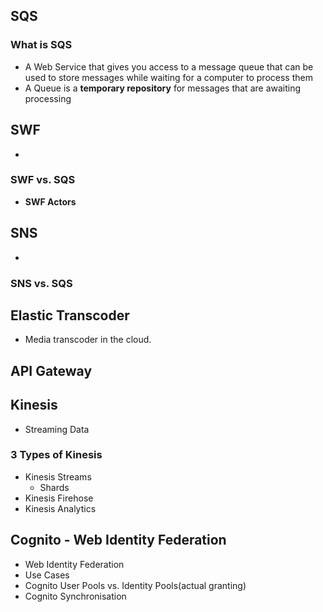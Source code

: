 ## SQS
### What is SQS
- A Web Service that gives you access to a message queue that can be used to store messages while waiting for a computer to process them
- A Queue is a **temporary repository** for messages that are awaiting processing


## SWF
- 
### SWF vs. SQS
- **SWF Actors** 

## SNS
-
### SNS vs. SQS

## Elastic Transcoder
- Media transcoder in the cloud.

## API Gateway 

## Kinesis
- Streaming Data 
### 3 Types of Kinesis
- Kinesis Streams 
  - Shards
- Kinesis Firehose
- Kinesis Analytics

## Cognito - Web Identity Federation
- Web Identity Federation
- Use Cases
- Cognito User Pools vs. Identity Pools(actual granting)
- Cognito Synchronisation
